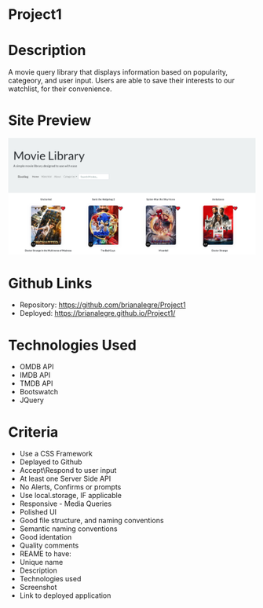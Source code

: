 # Project1

# Description
A movie query library that displays information based on popularity, categeory, and user input. Users are able to save their interests to our watchlist, for their convenience.

# Site Preview
<p align="center">
    <img alt="Site Preview" src="./assets/images/SitePreview.png">
</p>

# Github Links
- Repository: https://github.com/brianalegre/Project1
- Deployed: https://brianalegre.github.io/Project1/

# Technologies Used
- OMDB API
- IMDB API
- TMDB API
- Bootswatch
- JQuery


# Criteria
- Use a CSS Framework
- Deplayed to Github
- Accept\Respond to user input
- At least one Server Side API
- No Alerts, Confirms or prompts
- Use local.storage, IF applicable
- Responsive - Media Queries
- Polished UI
- Good file structure, and naming conventions
 - Semantic naming conventions
 - Good identation
 - Quality comments
- REAME to have:
 - Unique name
 - Description
 - Technologies used
 - Screenshot
 - Link to deployed application